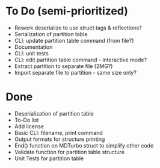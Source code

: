 # To Do (semi-prioritized)
* Rework deserialize to use struct tags & reflections?
* Serialization of partition table
* CLI: update partition table command (from file?)
* Documentation
* CLI: unit tests
* CLI: edit partition table command - interactive mode?
* Extract partition to separate file (2MG?)
* Import separate file to partition - same size only?

# Done
* Deserialization of partition table
* To-Do list
* Add license
* Basic CLI: filename, print command
* Output formats for structure printing
* End() function on MDTurbo struct to simplify other code
* Validate function for partition table structure
* Unit Tests for partition table
